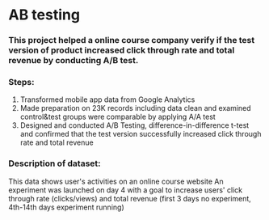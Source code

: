 # AB testing

### This project helped a online course company verify if the test version of product increased click through rate and total revenue by conducting A/B test. 

### Steps:
1. Transformed mobile app data from Google Analytics
2. Made preparation on 23K records including data clean and examined control&test groups were comparable by applying A/A test
3. Designed and conducted A/B Testing, difference-in-difference t-test and confirmed that the test version successfully increased click through rate and total revenue


### Description of dataset: 
This data shows user's activities on an online course website
An experiment was launched on day 4 with a goal to increase users' click through rate (clicks/views) and total revenue
(first 3 days no experiment, 4th-14th days experiment running)
